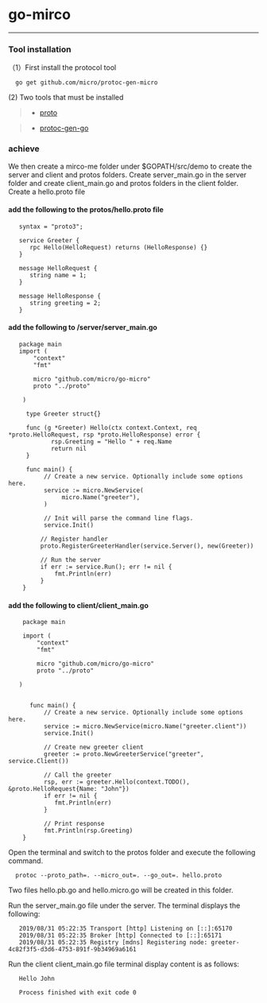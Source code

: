 # go-mirco
---
### Tool installation

（1）First install the protocol tool
    
```
  go get github.com/micro/protoc-gen-micro
```

 (2) Two tools that must be installed
     
> * [proto](https://github.com/google/protobuf)
   
> * [protoc-gen-go](https://github.com/golang/protobuf)

### achieve

We then create a mirco-me folder under $GOPATH/src/demo to create the server and client and protos folders. Create server_main.go in the server folder and create client_main.go and protos folders in the client folder. Create a hello.proto file

#### add the following to the protos/hello.proto file

```
   syntax = "proto3";

   service Greeter {
      rpc Hello(HelloRequest) returns (HelloResponse) {}
   }

   message HelloRequest {
      string name = 1;
   }

   message HelloResponse {
      string greeting = 2;
   }

```
#### add the following to /server/server_main.go

```
   package main
   import (
       "context"
       "fmt"

       micro "github.com/micro/go-micro"
       proto "../proto"

    )

     type Greeter struct{}

     func (g *Greeter) Hello(ctx context.Context, req *proto.HelloRequest, rsp *proto.HelloResponse) error {
            rsp.Greeting = "Hello " + req.Name
            return nil
     }

     func main() {
          // Create a new service. Optionally include some options here.
          service := micro.NewService(
               micro.Name("greeter"),
          )

          // Init will parse the command line flags.
          service.Init()

         // Register handler
         proto.RegisterGreeterHandler(service.Server(), new(Greeter))

         // Run the server
         if err := service.Run(); err != nil {
             fmt.Println(err)
         }
    }

```

#### add the following to client/client_main.go

```
    package main

    import (
        "context"
        "fmt"

        micro "github.com/micro/go-micro"
        proto "../proto"

   )


      func main() {
          // Create a new service. Optionally include some options here.
          service := micro.NewService(micro.Name("greeter.client"))
          service.Init()

          // Create new greeter client
          greeter := proto.NewGreeterService("greeter", service.Client())

          // Call the greeter
          rsp, err := greeter.Hello(context.TODO(), &proto.HelloRequest{Name: "John"})
          if err != nil {
             fmt.Println(err)
          }

          // Print response
          fmt.Println(rsp.Greeting)
    }

```

Open the terminal and switch to the protos folder and execute the following command.

```
  protoc --proto_path=. --micro_out=. --go_out=. hello.proto
```

Two files hello.pb.go and hello.micro.go will be created in this folder.

Run the server_main.go file under the server. The terminal displays the following:

```
   2019/08/31 05:22:35 Transport [http] Listening on [::]:65170
   2019/08/31 05:22:35 Broker [http] Connected to [::]:65171
   2019/08/31 05:22:35 Registry [mdns] Registering node: greeter-4c82f3f5-d3d6-4753-891f-9b34969a6161
```

Run the client client_main.go file terminal display content is as follows:

```
   Hello John

   Process finished with exit code 0
```
